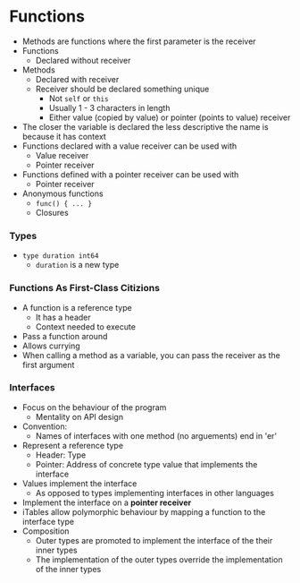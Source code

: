 # Functions

- Methods are functions where the first parameter is the receiver
- Functions
  - Declared without receiver
- Methods
  - Declared with receiver
  - Receiver should be declared something unique
    - Not `self` or `this`
    - Usually 1 - 3 characters in length
    - Either value (copied by value) or pointer (points to value) receiver
- The closer the variable is declared the less descriptive the name is because it has context
- Functions declared with a value receiver can be used with
  - Value receiver
  - Pointer receiver
- Functions defined with a pointer receiver can be used with
  - Pointer receiver
- Anonymous functions
  - `func() { ... }`
  - Closures

### Types

- `type duration int64`
  - `duration` is a new type

### Functions As First-Class Citizions

- A function is a reference type
  - It has a header
  - Context needed to execute
- Pass a function around
- Allows currying
- When calling a method as a variable, you can pass the receiver as the first argument

### Interfaces

- Focus on the behaviour of the program
  - Mentality on API design
- Convention:
  - Names of interfaces with one method (no arguements) end in 'er'
- Represent a reference type
  - Header: Type
  - Pointer: Address of concrete type value that implements the interface
- Values implement the interface
  - As opposed to types implementing interfaces in other languages
- Implement the interface on a **pointer receiver**
- iTables allow polymorphic behaviour by mapping a function to the interface type
- Composition
  - Outer types are promoted to implement the interface of the their inner types
  - The implementation of the outer types override the implementation of the inner types
